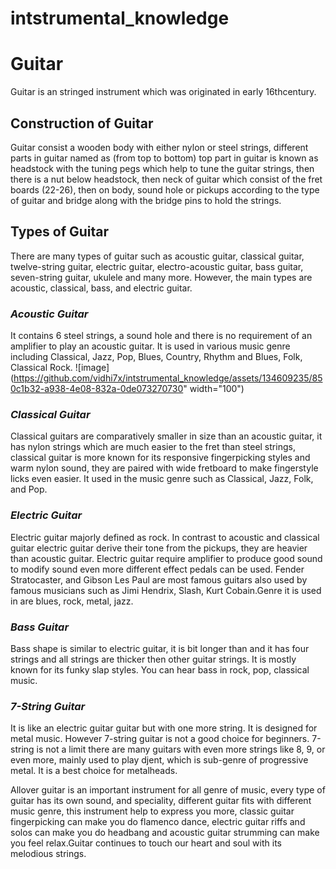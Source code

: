 # intstrumental_knowledge
# **Guitar**
Guitar is an stringed instrument which was originated in early 16thcentury.


## Construction of Guitar 
 Guitar consist a wooden body with either nylon or steel strings, different parts in guitar named as (from top to bottom) top part in guitar is known as headstock with the tuning pegs which help to tune the guitar strings, then there is a nut below headstock, then neck of guitar which consist of the fret boards (22-26), then on body, sound hole or pickups according to the type of guitar and bridge along with the bridge pins to hold the strings.

 
 ## Types of Guitar
 There are many types of guitar such as acoustic guitar, classical guitar, twelve-string guitar, electric guitar, electro-acoustic guitar, bass guitar, seven-string guitar, ukulele and many more. However, the main types are acoustic, classical, bass, and electric guitar.
 
 ### _Acoustic Guitar_
 It contains 6 steel strings, a sound hole and there is no requirement of an amplifier to play an acoustic guitar. It is used in various music genre including Classical, Jazz, Pop, Blues, Country, Rhythm and Blues, Folk, Classical Rock.
 ![image](https://github.com/vidhi7x/intstrumental_knowledge/assets/134609235/850c1b32-a938-4e08-832a-0de073270730" width="100")

 
 ### _Classical Guitar_
 Classical guitars are comparatively smaller in size than an acoustic guitar, it has nylon strings which are much easier to the fret than steel strings, classical guitar is more known for its responsive fingerpicking styles and warm nylon sound, they are paired with wide fretboard to make fingerstyle licks even easier. It used in the music genre such as Classical, Jazz, Folk, and Pop.
 
 ### _Electric Guitar_
 Electric guitar majorly defined as rock. In contrast to acoustic and classical guitar electric guitar derive their tone from the pickups, they are heavier than acoustic guitar. Electric guitar require amplifier to produce good sound to modify sound even more different effect pedals can be used. Fender Stratocaster, and Gibson Les Paul are most famous guitars also used by famous musicians such as Jimi Hendrix, Slash, Kurt Cobain.Genre it is used in are blues, rock, metal, jazz.
 
 ### _Bass Guitar_
 Bass shape is similar to electric guitar, it is bit longer than and it has four strings and all strings are thicker then other guitar strings. It is mostly known for its funky slap styles. You can hear bass in rock, pop, classical music.
 
### _7-String Guitar_
It is like an electric guitar guitar but with one more string. It is designed for metal music. However 7-string guitar is not a good choice for beginners. 7-string is not a limit there are many guitars with even more strings like 8, 9, or even more, mainly used to play djent, which is sub-genre of progressive metal. It is a best choice for metalheads.


Allover guitar is an important instrument for all genre of music, every type of guitar has its own sound, and speciality, different guitar fits with different music genre, this instrument help to express you more, classic guitar fingerpicking can make you do flamenco dance, electric guitar riffs and solos can make you do headbang and acoustic guitar strumming can make you feel relax.Guitar continues to touch our heart and soul with its melodious strings.
